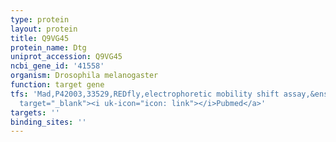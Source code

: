 ```yaml
---
type: protein
layout: protein
title: Q9VG45
protein_name: Dtg
uniprot_accession: Q9VG45
ncbi_gene_id: '41558'
organism: Drosophila melanogaster
function: target gene
tfs: 'Mad,P42003,33529,REDfly,electrophoretic mobility shift assay,&ensp;<a href="https://www.ncbi.nlm.nih.gov/pubmed/?term=24321690%5Buid%5D"
  target="_blank"><i uk-icon="icon: link"></i>Pubmed</a>'
targets: ''
binding_sites: ''
---
```

